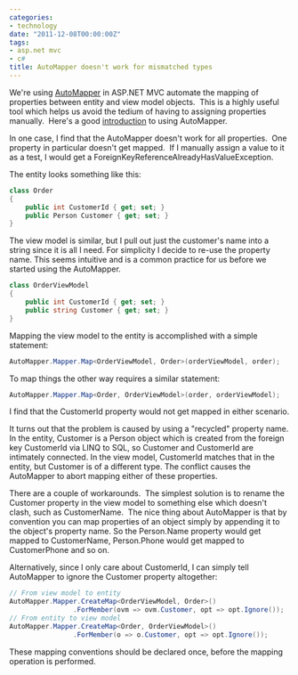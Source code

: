 ```yaml
---
categories:
- technology
date: "2011-12-08T00:00:00Z"
tags:
- asp.net mvc
- c#
title: AutoMapper doesn't work for mismatched types
---
```

We're using [AutoMapper](http://automapper.codeplex.com/) in ASP.NET MVC automate the mapping of properties between entity and view model objects.  This is a highly useful tool which helps us avoid the tedium of having to assigning properties manually.  Here's a good [introduction](http://lostechies.com/jimmybogard/2009/01/23/automapper-the-object-object-mapper/) to using AutoMapper.

In one case, I find that the AutoMapper doesn't work for all properties.  One property in particular doesn't get mapped.  If I manually assign a value to it as a test, I would get a ForeignKeyReferenceAlreadyHasValueException.

The entity looks something like this:

``` csharp
class Order
{
	public int CustomerId { get; set; }
	public Person Customer { get; set; }
}
```

The view model is similar, but I pull out just the customer's name into a string since it is all I need. For simplicity I decide to re-use the property name. This seems intuitive and is a common practice for us before we started using the AutoMapper.

``` csharp
class OrderViewModel
{
	public int CustomerId { get; set; }
	public string Customer { get; set; }
}
```

Mapping the view model to the entity is accomplished with a simple statement:

``` csharp
AutoMapper.Mapper.Map<OrderViewModel, Order>(orderViewModel, order);
```

To map things the other way requires a similar statement:

``` csharp
AutoMapper.Mapper.Map<Order, OrderViewModel>(order, orderViewModel);
```

I find that the CustomerId property would not get mapped in either scenario.

It turns out that the problem is caused by using a "recycled" property name. In the entity, Customer is a Person object which is created from the foreign key CustomerId via LINQ to SQL, so Customer and CustomerId are intimately connected. In the view model, CustomerId matches that in the entity, but Customer is of a different type. The conflict causes the AutoMapper to abort mapping either of these properties.

There are a couple of workarounds.  The simplest solution is to rename the Customer property in the view model to something else which doesn't clash, such as CustomerName.  The nice thing about AutoMapper is that by convention you can map properties of an object simply by appending it to the object's property name. So the Person.Name property would get mapped to CustomerName, Person.Phone would get mapped to CustomerPhone and so on.

Alternatively, since I only care about CustomerId, I can simply tell AutoMapper to ignore the Customer property altogether:

``` csharp
// From view model to entity
AutoMapper.Mapper.CreateMap<OrderViewModel, Order>()
                .ForMember(ovm => ovm.Customer, opt => opt.Ignore());
// From entity to view model
AutoMapper.Mapper.CreateMap<Order, OrderViewModel>()
                .ForMember(o => o.Customer, opt => opt.Ignore());
```

These mapping conventions should be declared once, before the mapping operation is performed.
